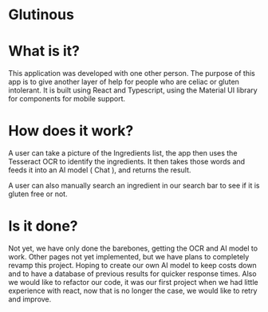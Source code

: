 # Glutinous


# What is it?
This application was developed with one other person. The purpose of this app is to give another layer of 
help for people who are celiac or gluten intolerant. It is built using React and Typescript, using the 
Material UI library for components for mobile support. 

# How does it work?
A user can take a picture of the Ingredients list, the app then uses the Tesseract OCR to identify the ingredients. 
It then takes those words and feeds it into an AI model ( Chat ), and returns the result. 

 A user can also manually search an ingredient in our search bar to see if it is gluten free or not. 

 # Is it done?
 Not yet, we have only done the barebones, getting the OCR and AI model to work. Other pages not yet implemented, 
 but we have plans to completely revamp this project. Hoping to create our own AI model to keep costs down and to 
have a database of previous results for quicker response times. Also we would like to refactor our code, it was 
our first project when we had little experience with react, now that is no longer the case, we would like to retry 
and improve. 

